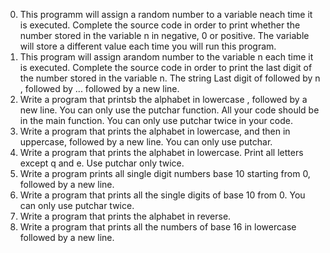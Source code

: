 0. This programm will assign a random number to a variable neach time it is executed. Complete the source code in order to print whether the number stored in the variable n in negative, 0 or positive. The variable will store a different value each time you will run this program.
1. This program will assign arandom number to the variable n each time it is executed. Complete the source code in order to print the last digit of the number stored in the variable n. The string Last digit of followed by n , followed by ... followed by a new line.
2. Write a program that printsb the alphabet in lowercase , followed by a new line. You can only use the putchar function. All your code should be in the main function. You can only use putchar twice in your code.
3. Write a program that prints the alphabet in lowercase, and then in uppercase, followed by a new line. You can only use putchar.
4. Write a program that prints the alphabet in lowercase. Print all letters except q and e. Use putchar only twice.
5. Write a program prints all single digit numbers base 10 starting from 0, followed by a new line.
6. Write a program that prints all the single digits of base 10 from 0. You can only use putchar twice.
7. Write a program that prints the alphabet in reverse.
8. Write a program that prints all the numbers of base 16 in lowercase followed by a new line.

